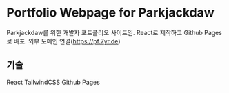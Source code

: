 # Portfolio Webpage for Parkjackdaw

Parkjackdaw를 위한 개발자 포트폴리오 사이트임.
React로 제작하고 Github Pages로 배포.
외부 도메인 연결(https://pf.7yr.de)

## 기술

React
TailwindCSS
Github Pages
